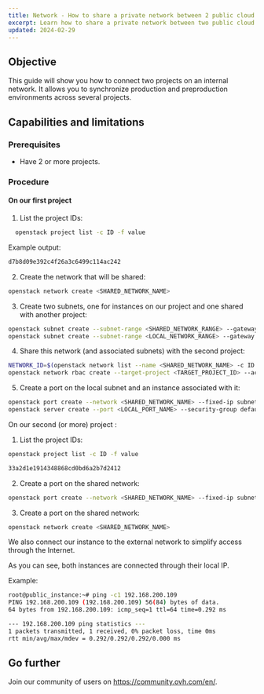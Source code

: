 ```yaml
---
title: Network - How to share a private network between 2 public cloud projects
excerpt: Learn how to share a private network between two public cloud projects on OVH Cloud
updated: 2024-02-29
---
```


## Objective

This guide will show you how to connect two projects on an internal network. It allows you to synchronize production and preproduction environments across several projects.

## Capabilities and limitations

### Prerequisites

- Have 2 or more projects.

### Procedure

#### On our first project

1. List the project IDs:
 ```sh
   openstack project list -c ID -f value
```
Example output:

```sh
d7b8d09e392c4f26a3c6499c114ac242
```

2. Create the network that will be shared:
   
```sh
openstack network create <SHARED_NETWORK_NAME>
```

3. Create two subnets, one for instances on our project and one shared with another project:
```sh
openstack subnet create --subnet-range <SHARED_NETWORK_RANGE> --gateway none --network <SHARED_NETWORK_NAME> --allocation-pool start=<SHARED_NETWORK_DHCP_START>,end=<SHARED_NETWORK_DHCP_END> <SHARED_SUBNET_NAME>
openstack subnet create --subnet-range <LOCAL_NETWORK_RANGE> --gateway none --network <SHARED_NETWORK_NAME> --allocation-pool start=<LOCAL_NETWORK_DHCP_START>,end=<LOCAL_NETWORK_DHCP_END> <LOCAL_SUBNET_NAME>
```

4. Share this network (and associated subnets) with the second project:
```sh
NETWORK_ID=$(openstack network list --name <SHARED_NETWORK_NAME> -c ID -f value)
openstack network rbac create --target-project <TARGET_PROJECT_ID> --action access_as_shared --type network ${NETWORK_ID}
```
5. Create a port on the local subnet and an instance associated with it:
```sh
openstack port create --network <SHARED_NETWORK_NAME> --fixed-ip subnet=<LOCAL_SUBNET_NAME> <LOCAL_PORT_NAME>
openstack server create --port <LOCAL_PORT_NAME> --security-group default --key-name <KEY_NAME> <INSTANCE_NAME>
```
On our second (or more) project :

1. List the project IDs:
   
```sh
openstack project list -c ID -f value
```

```sh
33a2d1e1914348868cd0bd6a2b7d2412
```
2. Create a port on the shared network:
```sh
openstack port create --network <SHARED_NETWORK_NAME> --fixed-ip subnet=<SHARED_SUBNET_NAME> <SHARED_PORT_NAME>
```

3. Create a port on the shared network:

```sh
openstack network create <SHARED_NETWORK_NAME>
```

We also connect our instance to the external network to simplify access through the Internet.

As you can see, both instances are connected through their local IP.

Example:

```sh
root@public_instance:~# ping -c1 192.168.200.109
PING 192.168.200.109 (192.168.200.109) 56(84) bytes of data.
64 bytes from 192.168.200.109: icmp_seq=1 ttl=64 time=0.292 ms

--- 192.168.200.109 ping statistics ---
1 packets transmitted, 1 received, 0% packet loss, time 0ms
rtt min/avg/max/mdev = 0.292/0.292/0.292/0.000 ms
```

## Go further
 
Join our community of users on <https://community.ovh.com/en/>.
   

